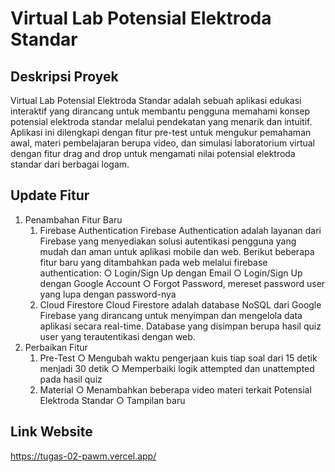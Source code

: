 # Virtual Lab Potensial Elektroda Standar
## Deskripsi Proyek
Virtual Lab Potensial Elektroda Standar adalah sebuah aplikasi edukasi interaktif yang dirancang untuk membantu pengguna memahami konsep potensial elektroda standar melalui pendekatan yang menarik dan intuitif. Aplikasi ini dilengkapi dengan fitur pre-test untuk mengukur pemahaman awal, materi pembelajaran berupa video, dan simulasi laboratorium virtual dengan fitur drag and drop untuk mengamati nilai potensial elektroda standar dari berbagai logam.
## Update Fitur
1. Penambahan Fitur Baru
     1) Firebase Authentication
        Firebase Authentication adalah layanan dari Firebase yang menyediakan solusi autentikasi pengguna yang mudah dan aman untuk aplikasi mobile dan web. Berikut beberapa fitur baru yang ditambahkan pada web melalui firebase authentication:
               ○  Login/Sign Up dengan Email
               ○  Login/Sign Up dengan Google Account
               ○  Forgot Password, mereset password user yang lupa dengan password-nya
     2) Cloud Firestore
        Cloud Firestore adalah database NoSQL dari Google Firebase yang dirancang untuk menyimpan dan mengelola data aplikasi secara real-time. Database yang disimpan berupa hasil quiz user yang terautentikasi dengan web.
2. Perbaikan Fitur
     1) Pre-Test
             ○ Mengubah waktu pengerjaan kuis tiap soal dari 15 detik menjadi 30 detik
             ○ Memperbaiki logik attempted dan unattempted pada hasil quiz
     2) Material
             ○ Menambahkan beberapa video materi terkait Potensial Elektroda Standar
             ○ Tampilan baru
## Link Website
https://tugas-02-pawm.vercel.app/ 
